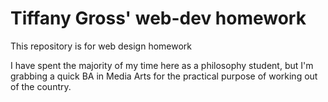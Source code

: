 # Tiffany Gross' web-dev homework

This repository is for web design homework

I have spent the majority of my time here as a philosophy student, but I'm grabbing a quick BA in Media Arts for the practical purpose of working out of the country.
